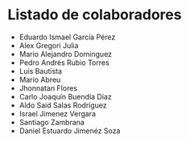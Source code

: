 # Listado de colaboradores

- Eduardo Ismael García Pérez
- Alex Gregori Julia
- Mario Alejandro Dominguez
- Pedro Andrés Rubio Torres
- Luis Bautista
- Mario Abreu
- Jhonnatan Flores
- Carlo Joaquín Buendía Díaz
- Aldo Said Salas Rodríguez
- Israel Jimenez Vergara
- Santiago Zambrana
- Daniel Estuardo Jimenéz Soza
